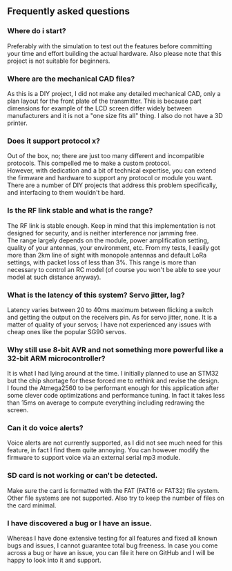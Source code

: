 ## Frequently asked questions
### Where do i start?
Preferably with the simulation to test out the features before committing your time and effort building the actual hardware. Also please note that
this project is not suitable for beginners. 

### Where are the mechanical CAD files?
As this is a DIY project, I did not make any detailed mechanical CAD, only a plan layout for the front 
plate of the transmitter. This is because part dimensions for example of the LCD screen differ
widely between manufacturers and it is not a "one size fits all" thing. I also do not have a 3D printer.

### Does it support protocol x?
Out of the box, no; there are just too many different and incompatible protocols. This compelled me to make a custom protocol.
<br>However, with dedication and a bit of technical expertise, you can extend the firmware 
and hardware to support any protocol or module you want. There are a number of DIY projects that address this problem specifically, and interfacing to them wouldn't be hard. 

### Is the RF link stable and what is the range?
The RF link is stable enough. Keep in mind that this implementation is not designed for security, and is neither interference nor jamming free.
<br>The range largely depends on the module, power amplification setting, quality of your antennas, your environment, etc. From my tests, I easily got more than 2km line of sight with monopole antennas and default LoRa settings, with packet loss of less than 3%. This range is more than necessary to control an RC model (of course you won't be able to see your model at such distance anyway).

### What is the latency of this system? Servo jitter, lag? 
Latency varies between 20 to 40ms maximum between flicking a switch and getting the output on the receivers pin.
As for servo jitter, none. It is a matter of quality of your servos; I have not experienced any issues
with cheap ones like the popular SG90 servos.

### Why still use 8-bit AVR and not something more powerful like a 32-bit ARM microcontroller? 
It is what I had lying around at the time. I initially planned to use an STM32 but the chip shortage for these 
forced me to rethink and revise the design. 
<br>I found the Atmega2560 to be performant enough for this application after some clever code optimizations and performance tuning.
In fact it takes less than 15ms on average to compute everything including redrawing the screen.

### Can it do voice alerts?
Voice alerts are not currently supported, as I did not see much need for this feature, in fact I find them quite annoying. You can
however modify the firmware to support voice via an external serial mp3 module.

### SD card is not working or can't be detected.
Make sure the card is formatted with the FAT (FAT16 or FAT32) file system. Other file systems are not supported. Also try to keep
the number of files on the card minimal.

### I have discovered a bug or I have an issue. 
Whereas I have done extensive testing for all features and fixed all known bugs and issues, I cannot guarantee total bug freeness. 
In case you come across a bug or have an issue, you can file it here on GitHub and I will be happy to look into it and support.
